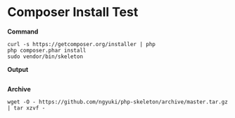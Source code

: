 # Composer Install Test

**Command**

```
curl -s https://getcomposer.org/installer | php
php composer.phar install
sudo vendor/bin/skeleton
```

**Output**

```
```

**Archive**

```
wget -O - https://github.com/ngyuki/php-skeleton/archive/master.tar.gz | tar xzvf -
```
